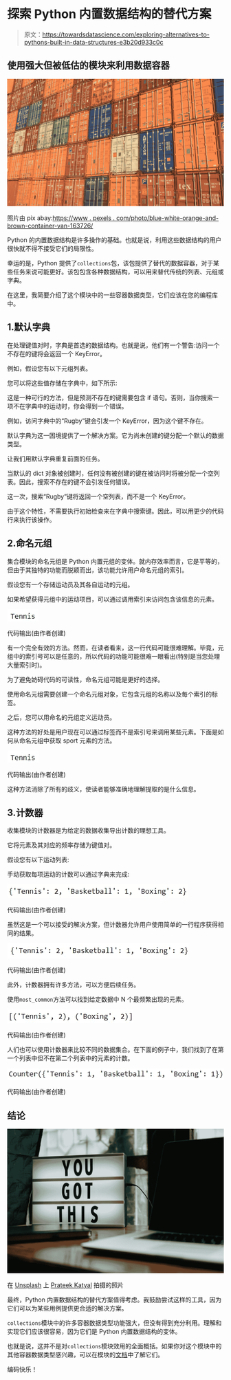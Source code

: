 # 探索 Python 内置数据结构的替代方案

> 原文：<https://towardsdatascience.com/exploring-alternatives-to-pythons-built-in-data-structures-e3b20d933c0c>

## 使用强大但被低估的模块来利用数据容器

![](img/4fa10cff10b8c7073dc256a66ea74cf0.png)

照片由 pix abay:[https://www . pexels . com/photo/blue-white-orange-and-brown-container-van-163726/](https://www.pexels.com/photo/blue-white-orange-and-brown-container-van-163726/)

Python 的内置数据结构是许多操作的基础。也就是说，利用这些数据结构的用户很快就不得不接受它们的局限性。

幸运的是，Python 提供了`collections`包，该包提供了替代的数据容器，对于某些任务来说可能更好。该包包含各种数据结构，可以用来替代传统的列表、元组或字典。

在这里，我简要介绍了这个模块中的一些容器数据类型，它们应该在您的编程库中。

## 1.默认字典

在处理键值对时，字典是首选的数据结构。也就是说，他们有一个警告:访问一个不存在的键将会返回一个 KeyError。

例如，假设您有以下元组列表。

您可以将这些值存储在字典中，如下所示:

这是一种可行的方法，但是预测不存在的键需要包含 if 语句。否则，当你搜索一项不在字典中的运动时，你会得到一个错误。

例如，访问字典中的“Rugby”键会引发一个 KeyError，因为这个键不存在。

默认字典为这一困境提供了一个解决方案。它为尚未创建的键分配一个默认的数据类型。

让我们用默认字典重复前面的任务。

当默认的 dict 对象被创建时，任何没有被创建的键在被访问时将被分配一个空列表。因此，搜索不存在的键不会引发任何错误。

这一次，搜索“Rugby”键将返回一个空列表，而不是一个 KeyError。

由于这个特性，不需要执行初始检查来在字典中搜索键。因此，可以用更少的代码行来执行该操作。

## 2.命名元组

集合模块的命名元组是 Python 内置元组的变体。就内存效率而言，它是平等的，但由于其独特的功能而脱颖而出，该功能允许用户命名元组的索引。

假设您有一个存储运动员及其各自运动的元组。

如果希望获得元组中的运动项目，可以通过调用索引来访问包含该信息的元素。

![](img/b61f6d1864e864963234f7bb6b13877a.png)

代码输出(由作者创建)

有一个完全有效的方法。然而，在读者看来，这一行代码可能很难理解。毕竟，元组中的索引号可以是任意的，所以代码的功能可能很难一眼看出(特别是当您处理大量索引时)。

为了避免妨碍代码的可读性，命名元组可能是更好的选择。

使用命名元组需要创建一个命名元组对象，它包含元组的名称以及每个索引的标签。

之后，您可以用命名的元组定义运动员。

这种方法的好处是用户现在可以通过标签而不是索引号来调用某些元素。下面是如何从命名元组中获取 sport 元素的方法。

![](img/b61f6d1864e864963234f7bb6b13877a.png)

代码输出(由作者创建)

这种方法消除了所有的歧义，使读者能够准确地理解提取的是什么信息。

## 3.计数器

收集模块的计数器是为给定的数据收集导出计数的理想工具。

它将元素及其对应的频率存储为键值对。

假设您有以下运动列表:

手动获取每项运动的计数可以通过字典来完成:

![](img/cf199b7cefb07811f5c80d577a52c4b1.png)

代码输出(由作者创建)

虽然这是一个可以接受的解决方案，但计数器允许用户使用简单的一行程序获得相同的结果。

![](img/a6f5082231f191b41c95b7a4bd0e70fe.png)

代码输出(由作者创建)

此外，计数器拥有许多方法，可以方便后续任务。

使用`most_common`方法可以找到给定数据中 N 个最频繁出现的元素。

![](img/888f846c175b88b7b0c2e9560bd62aae.png)

代码输出(由作者创建)

人们也可以使用计数器来比较不同的数据集合。在下面的例子中，我们找到了在第一个列表中但不在第二个列表中的元素的计数。

![](img/bdea74f260c0ea84c759e6fa778067b7.png)

代码输出(由作者创建)

## 结论

![](img/ae9bee0e8fcc3692ebce83743c2e2a44.png)

在 [Unsplash](https://unsplash.com?utm_source=medium&utm_medium=referral) 上 [Prateek Katyal](https://unsplash.com/@prateekkatyal?utm_source=medium&utm_medium=referral) 拍摄的照片

最终，Python 内置数据结构的替代方案值得考虑。我鼓励尝试这样的工具，因为它们可以为某些用例提供更合适的解决方案。

`collections`模块中的许多容器数据类型功能强大，但没有得到充分利用。理解和实现它们应该很容易，因为它们是 Python 内置数据结构的变体。

也就是说，这并不是对`collections`模块效用的全面概括。如果你对这个模块中的其他容器数据类型感兴趣，可以在模块的[文档](https://docs.python.org/3/library/collections.html)中了解它们。

编码快乐！